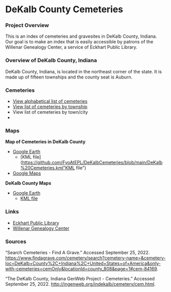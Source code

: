 # DeKalb County Cemeteries

### Project Overview

This is an index of cemeteries and gravesites in DeKalb County, Indiana. Our goal is to make an index that is easily accessible by patrons of the Willenar Genealogy Center, a service of Eckhart Public Library.

### Overview of DeKalb County, Indiana

DeKalb County, Indiana, is located in the northeast corner of the state. It is made up of fifteen townships and the county seat is Auburn. 

### Cemeteries
- [View alphabetical list of cemeteries](https://github.com/FyoAtEPL/DeKalbCemeteries/blob/main/cemeteriesAlphabetical.md "View alphabetical list of cemeteries")
- [View list of cemeteries by township](https://github.com/FyoAtEPL/DeKalbCemeteries/blob/main/cemeteriesTownship.md "View list of cemeteries by township")
- View list of cemeteries by town/city
- 
### Maps

**Map of Cemeteries in DeKalb County**
- [Google Earth](https://earth.google.com/earth/d/1IkB4vdsmJQTE0EF9CAFmJNGzmwCz2O-d?usp=sharing "Google Earth")
  - [KML file](https://github.com/FyoAtEPL/DeKalbCemeteries/blob/main/DeKalb%20Cemeteries.kml"KML file")
- [Google Maps](https://www.google.com/maps/d/u/0/edit?mid=1VvFjn6Nm9cvcaRyBaIXMSityjvwoAlY&usp=sharing "Google Maps")

**DeKalb County Maps**
- [Google Earth](https://earth.google.com/earth/d/1F5oxFNJNDPWA4ebYEm9J0zgwRtdOunnW?usp=sharing "Google Earth")
  - [KML file](https://github.com/FyoAtEPL/DeKalbCemeteries/blob/main/DeKalb%20Map.kml "KML file")

### Links

- [Eckhart Public Library](https://www.epl.lib.in.us/ "Eckhart Public Library")
- [Willenar Genealogy Center](https://epl.lib.in.us/genealogy/ "Willenar Genealogy Center")


### Sources
“Search Cemeteries - Find A Grave.” Accessed September 25, 2022. https://www.findagrave.com/cemetery/search?cemetery-name=&cemetery-loc=DeKalb+County%2C+Indiana%2C+United+States+of+America&only-with-cemeteries=cemOnly&locationId=county_808&page=1#cem-84169.

“The DeKalb County, Indiana GenWeb Project - Cemeteries.” Accessed September 25, 2022. http://ingenweb.org/indekalb/cemetery/cem.html.
